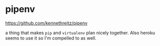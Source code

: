 # pipenv

https://github.com/kennethreitz/pipenv

a thing that makes `pip` and `virtualenv` plan nicely together. Also heroku
seems to use it so I'm compelled to as well.
